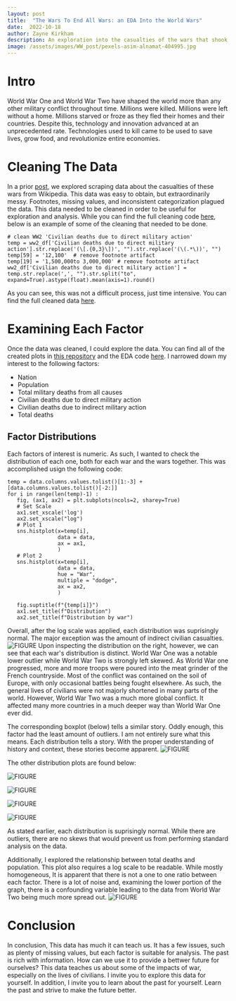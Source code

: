 ```yaml
---
layout: post
title:  "The Wars To End All Wars: an EDA Into the World Wars"
date:  2022-10-18
author: Zayne Kirkham
description: An exploration into the casualties of the wars that shook the entire world. 
image: /assets/images/WW_post/pexels-asim-alnamat-404995.jpg
---
```


# Intro
World War One and World War Two have shaped the world more than any other military conflict throughout time. Millions were killed. Millions were left without a home. Millions starved or froze as they fled their homes and their countries. Despite this, technology and innovation advanced at an unprecedented rate. Technologies used to kill came to be used to save lives, grow food, and revolutionize entire economies. 

# Cleaning The Data
In a prior [post](https://zayne-kirkham.github.io/stat386-projects/2022/10/18/Scraping-Data-From-Wikipedia.html), we explored scraping data about the casualties of these wars from Wikipedia. This data was easy to obtain, but extraordinarily messy. Footnotes, missing values, and inconsistent categorization plagued the data. This data needed to be cleaned in order to be useful for exploration and analysis. While you can find the full cleaning code [here](https://github.com/zayne-kirkham/World-War-Casualties/blob/main/Cleaning%20for%20EDA.ipynb), below is an example of some of the cleaning that needed to be done. 
``` {py}
# clean WW2 'Civilian deaths due to direct military action'
temp = ww2_df['Civilian deaths due to direct military action'].str.replace('(\[.{0,3}\])', "").str.replace('(\(.*\))', "")
temp[59] = '12,100'  # remove footnote artifact
temp[19] = '1,500,000to 3,000,000' # remove footnote artifact
ww2_df['Civilian deaths due to direct military action'] = temp.str.replace(',', "").str.split("to", expand=True).astype(float).mean(axis=1).round()
```
As you can see, this was not a difficult process, just time intensive. You can find the full cleaned data [here](https://github.com/zayne-kirkham/World-War-Casualties/blob/main/Cleaned_data.csv).

# Examining Each Factor
Once the data was cleaned, I could explore the data. You can find all of the created plots in [this repository](https://github.com/zayne-kirkham/World-War-Casualties) and the EDA code [here](https://github.com/zayne-kirkham/World-War-Casualties/blob/main/EDA.ipynb). I narrowed down my interest to the following factors:
 - Nation
 - Population
 - Total military deaths from all causes
 - Civilian deaths due to direct military action
 - Civilian deaths due to indirect military action
 - Total deaths
 
 ## Factor Distributions
 Each factors of interest is numeric. As such, I wanted to check the distribution of each one, both for each war and the wars together. This was accomplished usign the following code:
 ``` {python}
temp = data.columns.values.tolist()[1:-3] + [data.columns.values.tolist()[-2:]]
for i in range(len(temp)-1) :
    fig, (ax1, ax2) = plt.subplots(ncols=2, sharey=True)
    # Set Scale
    ax1.set_xscale('log')
    ax2.set_xscale("log")
    # Plot 1
    sns.histplot(x=temp[i], 
                 data = data, 
                 ax = ax1,
                 ) 
    # Plot 2
    sns.histplot(x=temp[i], 
                 data = data, 
                 hue = "War", 
                 multiple = "dodge", 
                 ax = ax2,
                 )

    fig.suptitle(f"{temp[i]}")
    ax1.set_title(f"Distribution")
    ax2.set_title(f"Distribution by war")
```

Overall, after the log scale was applied, each distribution was suprisingly normal. The major exception was the amount of indirect civilian casualties. 
![FIGURE](https://raw.githubusercontent.com/zayne-kirkham/stat386-projects/main/assets/images/WW_post/dist_indir_civ.png)
Upon inspecting the distribution on the right, however, we can see that each war's distribution is distinct. World War One was a notable lower outlier while World War Two is strongly left skewed. As World War one progressed, more and more troops were poured into the meat grinder of the French countryside. Most of the conflict was contained on the soil of Europe, with only occasional battles being fought elsewhere. As such, the general lives of civilians were not majorly shortened in many parts of the world. However, World War Two was a much more global conflict. It affected many more countries in a much deeper way than World War One ever did. 

The corresponding boxplot (below) tells a similar story. Oddly enough, this factor had the least amount of outliers. I am not entirely sure what this means. Each distribution tells a story. With the proper understanding of history and context, these stories become apparent.
![FIGURE](https://raw.githubusercontent.com/zayne-kirkham/stat386-projects/main/assets/images/WW_post/box_dir_civ.png)

The other distribution plots are found below:

![FIGURE](https://raw.githubusercontent.com/zayne-kirkham/stat386-projects/main/assets/images/WW_post/dist_dir_civ.png)

![FIGURE](https://raw.githubusercontent.com/zayne-kirkham/stat386-projects/main/assets/images/WW_post/dist_pop.png)

![FIGURE](https://raw.githubusercontent.com/zayne-kirkham/stat386-projects/main/assets/images/WW_post/dist_tot_death.png)

![FIGURE](https://raw.githubusercontent.com/zayne-kirkham/stat386-projects/main/assets/images/WW_post/dist_tot_mil_death.png)

As stated earlier, each distribution is suprisingly normal. While there are outliers, there are no skews that would prevent us from performing standard analysis on the data. 

Additionally, I explored the relationship between total deaths and population. This plot also requires a log scale to be readable. While mostly homogeneous, It is apparent that there is not a one to one ratio between each factor. There is a lot of noise and, examining the lower portion of the graph, there is a confounding variable leading to the data from World War Two being much more spread out. 
![FIGURE](https://raw.githubusercontent.com/zayne-kirkham/stat386-projects/main/assets/images/WW_post/tot_x_pop.png)



# Conclusion
In conclusion, This data has much it can teach us. It has a few issues, such as plenty of missing values, but each factor is suitable for analysis. The past is rich with information. How can we use it to provide a bettwer future for ourselves? This data teaches us about some of the impacts of war, especially on the lives of civilians. I invite you to explore this data for yourself. In addition, I invite you to learn about the past for yourself. Learn the past and strive to make the future better.































